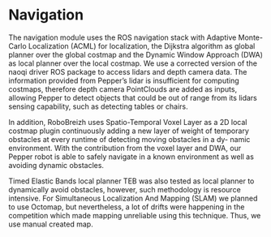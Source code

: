 # Navigation

The navigation module uses the ROS navigation stack with Adaptive Monte-Carlo Localization (ACML) for localization, the Dijkstra algorithm as global planner over the global costmap and the Dynamic Window Approach (DWA) as local planner over the local costmap. We use a corrected version of the naoqi driver ROS package to access lidars and depth camera data. The information provided from Pepper’s lidar is insufficient for computing costmaps, therefore depth camera PointClouds are added as inputs, allowing Pepper to detect objects that could be out of range from its lidars sensing capability, such as detecting tables or chairs.

In addition, RoboBreizh uses Spatio-Temporal Voxel Layer as a 2D local costmap plugin continuously adding a new layer of weight of temporary obstacles at every runtime of detecting moving obstacles in a dy- namic environment. With the contribution from the voxel layer and DWA, our
Pepper robot is able to safely navigate in a known environment as well as avoiding dynamic obstacles.

Timed Elastic Bands local planner TEB was also tested as local planner to dynamically avoid obstacles, however, such methodology is resource intensive. For Simultaneous Localization And Mapping (SLAM) we planned to use Octomap, but nevertheless, a lot of drifts were happening
in the competition which made mapping unreliable using this technique. Thus, we use manual created map.
